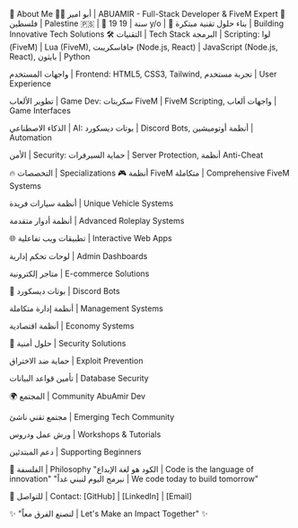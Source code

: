 🎯 About Me
👨‍💻 أبو امير | ABUAMIR - Full-Stack Developer & FiveM Expert
📍 فلسطين | Palestine 🇵🇸 | 🎂 19 سنة | 19 y/o | 🚀 بناء حلول تقنية مبتكرة | Building Innovative Tech Solutions
🛠️ التقنيات | Tech Stack
البرمجة | Scripting: لوا (FiveM) | Lua (FiveM), جافاسكريبت (Node.js, React) | JavaScript (Node.js, React), بايثون | Python

واجهات المستخدم | Frontend: HTML5, CSS3, Tailwind, تجربة مستخدم | User Experience

تطوير الألعاب | Game Dev: سكربتات FiveM | FiveM Scripting, واجهات ألعاب | Game Interfaces

الذكاء الاصطناعي | AI: بوتات ديسكورد | Discord Bots, أنظمة أوتوميشين | Automation

الأمن | Security: حماية السيرفرات | Server Protection, أنظمة Anti-Cheat

🔥 التخصصات | Specializations
🎮 أنظمة FiveM متكاملة | Comprehensive FiveM Systems

أنظمة سيارات فريدة | Unique Vehicle Systems

أنظمة أدوار متقدمة | Advanced Roleplay Systems

🌐 تطبيقات ويب تفاعلية | Interactive Web Apps

لوحات تحكم إدارية | Admin Dashboards

متاجر إلكترونية | E-commerce Solutions

🤖 بوتات ديسكورد | Discord Bots

أنظمة إدارة متكاملة | Management Systems

أنظمة اقتصادية | Economy Systems

🔐 حلول أمنية | Security Solutions

حماية ضد الاختراق | Exploit Prevention

تأمين قواعد البيانات | Database Security

🌍 المجتمع | Community
AbuAmir Dev

مجتمع تقني ناشئ | Emerging Tech Community

ورش عمل ودروس | Workshops & Tutorials

دعم المبتدئين | Supporting Beginners

📜 الفلسفة | Philosophy
"الكود هو لغة الإبداع | Code is the language of innovation"
"نبرمج اليوم لنبني غداً | We code today to build tomorrow"

📩 للتواصل | Contact:
[GitHub] | [LinkedIn] | [Email]

✨ "لنصنع الفرق معاً | Let's Make an Impact Together" ✨

